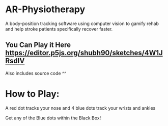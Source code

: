 # AR-Physiotherapy
A body-position tracking software using computer vision to gamify rehab and help stroke patients specifically recover faster.

## You Can Play it Here https://editor.p5js.org/shubh90/sketches/4W1JRsdIV
Also includes source code ^^

# How to Play:
A red dot tracks your nose and 4 blue dots track your wrists and ankles

Get any of the Blue dots within the Black Box!

